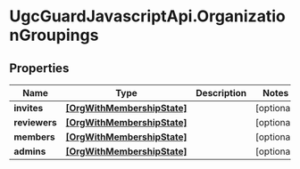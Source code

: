 # UgcGuardJavascriptApi.OrganizationGroupings

## Properties

Name | Type | Description | Notes
------------ | ------------- | ------------- | -------------
**invites** | [**[OrgWithMembershipState]**](OrgWithMembershipState.md) |  | [optional] 
**reviewers** | [**[OrgWithMembershipState]**](OrgWithMembershipState.md) |  | [optional] 
**members** | [**[OrgWithMembershipState]**](OrgWithMembershipState.md) |  | [optional] 
**admins** | [**[OrgWithMembershipState]**](OrgWithMembershipState.md) |  | [optional] 


